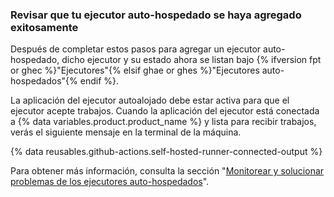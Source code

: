 
### Revisar que tu ejecutor auto-hospedado se haya agregado exitosamente

Después de completar estos pasos para agregar un ejecutor auto-hospedado, dicho ejecutor y su estado ahora se listan bajo {% ifversion fpt or ghec %}"Ejecutores"{% elsif ghae or ghes %}"Ejecutores auto-hospedados"{% endif %}.

La aplicación del ejecutor autoalojado debe estar activa para que el ejecutor acepte trabajos. Cuando la aplicación del ejecutor está conectada a {% data variables.product.product_name %} y lista para recibir trabajos, verás el siguiente mensaje en la terminal de la máquina.

{% data reusables.github-actions.self-hosted-runner-connected-output %}

Para obtener más información, consulta la sección "[Monitorear y solucionar problemas de los ejecutores auto-hospedados](/actions/hosting-your-own-runners/monitoring-and-troubleshooting-self-hosted-runners)".

